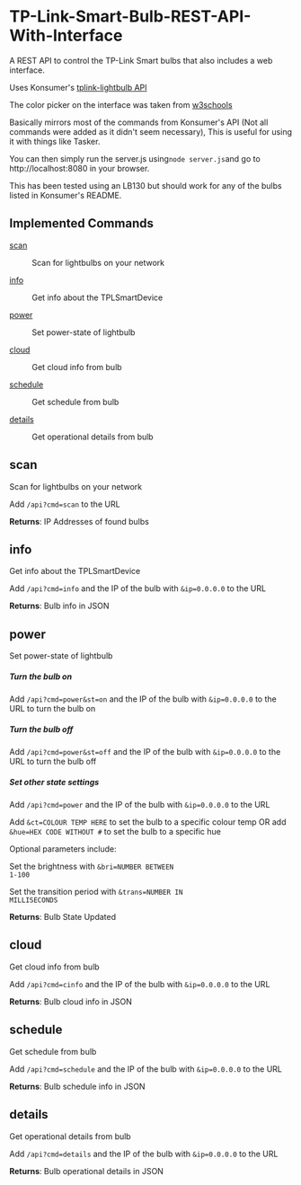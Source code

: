 # TP-Link-Smart-Bulb-REST-API-With-Interface

A REST API to control the TP-Link Smart bulbs that also includes a web interface.

Uses Konsumer's [tplink-lightbulb API](https://github.com/konsumer/tplink-lightbulb)

The color picker on the interface was taken from [w3schools](https://www.w3schools.com/colors/colors_picker.asp)

Basically mirrors most of the commands from Konsumer's API (Not all commands were added as it didn't seem necessary), This is useful for using it with things like Tasker.

You can then simply run the server.js using``` node server.js ```and go to http://localhost:8080 in your browser.

This has been tested using an LB130 but should work for any of the bulbs listed in Konsumer's README.


## Implemented Commands

<dl>
<dt><a href="#module_scan">scan</a></dt>
<dd><p>Scan for lightbulbs on your network</p>
</dd>
<dt><a href="#module_info">info</a></dt>
<dd><p>Get info about the TPLSmartDevice</p>
</dd>
<dt><a href="#module_power">power</a></dt>
<dd><p>Set power-state of lightbulb</p>
</dd>
<dt><a href="#module_cloud">cloud</a></dt>
<dd><p>Get cloud info from bulb</p>
</dd>
<dt><a href="#module_schedule">schedule</a></dt>
<dd><p>Get schedule from bulb</p>
</dd>
<dt><a href="#module_details">details</a></dt>
<dd><p>Get operational details from bulb</p>
</dd>
</dl>

<a name="module_scan"></a>

## scan
Scan for lightbulbs on your network

Add <code>/api?cmd=scan</code> to the URL

**Returns**: IP Addresses of found bulbs

<a name="module_scan"></a>

<a name="module_info"></a>

## info
Get info about the TPLSmartDevice

Add <code>/api?cmd=info</code> and the IP of the bulb with <code>&ip=0.0.0.0</code> to the URL

**Returns**: Bulb info in JSON

<a name="module_power"></a>

## power
Set power-state of lightbulb

##### Turn the bulb on

Add <code>/api?cmd=power&st=on</code> and the IP of the bulb with <code>&ip=0.0.0.0</code> to the URL to turn the bulb on

##### Turn the bulb off

Add <code>/api?cmd=power&st=off</code> and the IP of the bulb with <code>&ip=0.0.0.0</code> to the URL to turn the bulb off

##### Set other state settings

Add <code>/api?cmd=power</code> and the IP of the bulb with <code>&ip=0.0.0.0</code> to the URL

Add <code>&ct=COLOUR TEMP HERE</code> to set the bulb to a specific colour temp OR add <code>&hue=HEX CODE WITHOUT #</code> to set the bulb to a specific hue

Optional parameters include:

Set the brightness with <code>&bri=NUMBER BETWEEN 1-100</code> 

Set the transition period with <code>&trans=NUMBER IN MILLISECONDS</code> 


**Returns**: Bulb State Updated 

<a name="module_cloud"></a>

## cloud
Get cloud info from bulb

Add <code>/api?cmd=cinfo</code> and the IP of the bulb with <code>&ip=0.0.0.0</code> to the URL

**Returns**: Bulb cloud info in JSON  

<a name="module_schedule"></a>

## schedule
Get schedule from bulb

Add <code>/api?cmd=schedule</code> and the IP of the bulb with <code>&ip=0.0.0.0</code> to the URL

**Returns**: Bulb schedule info in JSON 

<a name="module_details"></a>

## details
Get operational details from bulb

Add <code>/api?cmd=details</code> and the IP of the bulb with <code>&ip=0.0.0.0</code> to the URL

**Returns**: Bulb operational details in JSON